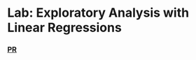 #  Lab: Exploratory Analysis with Linear Regressions 

### [PR](https://github.com/BelalElolahi/linear_regressions/pull/1)
